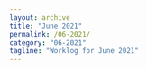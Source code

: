 ```yaml
---
layout: archive
title: "June 2021"
permalink: /06-2021/
category: "06-2021"
tagline: "Worklog for June 2021"
---
```

